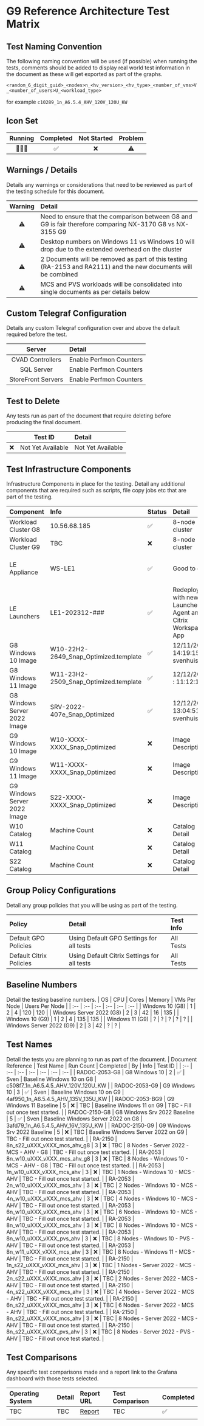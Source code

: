 # G9 Reference Architecture Test Matrix

## Test Naming Convention

The following naming convention will be used (if possible) when running the tests, comments should be added to display real world test information in the document as these will get exported as part of the graphs.

``<random_6_digit_guid>_<nodes>n_<hv_version>_<hv_type>_<number_of_vms>V_<number_of_users>U_<workload_type>``

for example ``c10289_1n_A6.5.4_AHV_120V_120U_KW``

## Icon Set

| Running | Completed | Not Started | Problem |
| :---: | :---: | :---: | :---: |
| 🏃🏻‍♂️ | ✅ | ❌ | ⚠️ |

## Warnings / Details

Details any warnings or considerations that need to be reviewed as part of the testing schedule for this document.

| Warning | Detail |
| :---: | :--- |
| ⚠️ | Need to ensure that the comparison between G8 and G9 is fair therefore comparing NX-3170 G8 vs NX-3155 G9 |
| ⚠️ | Desktop numbers on Windows 11 vs Windows 10 will drop due to the extended overhead on the cluster |
| ⚠️ | 2 Documents will be removed as part of this testing (RA-2153 and RA2111) and the new documents will be combined |
| ⚠️ | MCS and PVS workloads will be consolidated into single documents as per details below |

## Custom Telegraf Configuration

Details any custom Telegraf configuration over and above the default required before the test.

| Server | Detail |
| :---: | :--- |
| CVAD Controllers | Enable Perfmon Counters |
| SQL Server | Enable Perfmon Counters |
| StoreFront Servers | Enable Perfmon Counters |

## Test to Delete

Any tests run as part of the document that require deleting before producing the final document.

| | Test ID | Detail |
| :---: | --- | :--- |
| ❌ | Not Yet Available | Not Yet Available |

## Test Infrastructure Components

Infrastructure Components in place for the testing. Detail any additional components that are required such as scripts, file copy jobs etc that are part of the testing.

| Component | Info | Status | Detail | Owner | Tested | 
| :-- | :-- | :-- | :-- | :-- | :-- |
| Workload Cluster G8 | 10.56.68.185 | ✅ | 8-node cluster | svenhuisman | ❌ |
| Workload Cluster G9 | TBC | ❌ | 8-node cluster | svenhuisman | ❌ |
| LE Appliance | WS-LE1 | ✅ | Good to go | ntnxDave / svenhuisman / ntnxJKindon | ✅ |
| LE Launchers | LE1-202312-### | ✅ | Redeploy with new Launcher Agent and Citrix Workspace App | svenhuisman | ❌ |
| G8 Windows 10 Image | W10-22H2-2649_Snap_Optimized.template | ✅ | 12/11/2023 14:19:15 svenhuisman | svenhuisman | ❌ |
| G8 Windows 11 Image | W11-23H2-2509_Snap_Optimized.template | ✅ | 12/12/2023 : 11:12:15 | ntnxDave | ❌ |
| G8 Windows Server 2022 Image | SRV-2022-407e_Snap_Optimized | ✅ | 12/12/2023 13:04:51 svenhuisman | svenhuisman | ❌ |
| G9 Windows 10 Image | W10-XXXX-XXXX_Snap_Optimized | ❌ | Image Description | TBC | ❌ |
| G9 Windows 11 Image | W11-XXXX-XXXX_Snap_Optimized | ❌ | Image Description | TBC | ❌ |
| G9 Windows Server 2022 Image | S22-XXXX-XXXX_Snap_Optimized | ❌ | Image Description | TBC | ❌ |
| W10 Catalog | Machine Count | ❌ | Catalog Detail | TBC | ❌ |
| W11 Catalog | Machine Count | ❌ | Catalog Detail | TBC | ❌ |
| S22 Catalog | Machine Count | ❌ | Catalog Detail | TBC | ❌ |

## Group Policy Configurations

Detail any group policies that you will be using as part of the testing.

| Policy | Detail | Test Info |
| :-- | :-- | :-- |
| Default GPO Policies | Using Default GPO Settings for all tests | All Tests |
| Default Citrix Policies | Using Default Citrix Settings for all tests | All Tests |

## Baseline Numbers

Detail the testing baseline numbers.
| OS | CPU | Cores | Memory | VMs Per Node | Users Per Node | 
| :-- | :-- | :-- | :-- | :-- | :-- | 
| Windows 10 (G8) | 1 | 2 | 4 | 120 | 120 | 
| Windows Server 2022 (G8) | 2 | 3 | 42 | 16 | 135 | 
| Windows 10 (G9) | 1 | 2 | 4 | 135 | 135 | 
| Windows 11 (G9) | ? | ? | ? | ? | ? | 
| Windows Server 2022 (G9) | 2 | 3 | 42 | ? | ? | 

## Test Names

Detail the tests you are planning to run as part of the document.
| Document Reference | Test Name | Run Count | Completed | By | Info | Test ID |
| :-- | :-- | :-- | :-- | :-- | :-- | :-- |
| RADOC-2053-G8 | G8 Windows 10 | 2 | ✅ | Sven | Baseline Windows 10 on G8 | c508f7_1n_A6.5.4.5_AHV_120V_120U_KW |
| RADOC-2053-G9 | G9 Windows 10 | 3 | ✅ | Sven | Baseline Windows 10 on G9 | 4af950_1n_A6.5.4.5_AHV_135V_135U_KW |
| RADOC-2053-BG9 | G9 Windows 11 Baseline | 5 | ❌ | TBC | Baseline Windows 11 on G9 | TBC - Fill out once test started. |
| RADOC-2150-G8 | G8 Windows Srv 2022 Baseline | 5 | ✅ | Sven | Baseline Windows Server 2022 on G8 | 3afd79_1n_A6.5.4.5_AHV_16V_135U_KW |
| RADOC-2150-G9 | G9 Windows Srv 2022 Baseline | 5 | ❌ | TBC | Baseline Windows Server 2022 on G9 | TBC - Fill out once test started. |
| RA-2150 | 8n_s22_uXXX_vXXX_mcs_ahv_g8 | 3 | ❌ | TBC | 8 Nodes - Server 2022 - MCS - AHV - G8 | TBC - Fill out once test started. |
| RA-2053 | 8n_w10_uXXX_vXXX_mcs_ahv_g8 | 3 | ❌ | TBC | 8 Nodes - Windows 10 - MCS - AHV - G8 | TBC - Fill out once test started. |
| RA-2053 | 1n_w10_uXXX_vXXX_mcs_ahv | 3 | ❌ | TBC | 1 Nodes - Windows 10 - MCS - AHV | TBC - Fill out once test started. |
| RA-2053 | 2n_w10_uXXX_vXXX_mcs_ahv | 3 | ❌ | TBC | 2 Nodes - Windows 10 - MCS - AHV | TBC - Fill out once test started. |
| RA-2053 | 4n_w10_uXXX_vXXX_mcs_ahv | 3 | ❌ | TBC | 4 Nodes - Windows 10 - MCS - AHV | TBC - Fill out once test started. |
| RA-2053 | 6n_w10_uXXX_vXXX_mcs_ahv | 3 | ❌ | TBC | 6 Nodes - Windows 10 - MCS - AHV | TBC - Fill out once test started. |
| RA-2053 | 8n_w10_uXXX_vXXX_mcs_ahv | 3 | ❌ | TBC | 8 Nodes - Windows 10 - MCS - AHV | TBC - Fill out once test started. |
| RA-2053 | 8n_w10_uXXX_vXXX_pvs_ahv | 3 | ❌ | TBC | 8 Nodes - Windows 10 - PVS - AHV | TBC - Fill out once test started. |
| RA-2053 | 8n_w11_uXXX_vXXX_mcs_ahv | 3 | ❌ | TBC | 8 Nodes - Windows 11 - MCS - AHV | TBC - Fill out once test started. |
| RA-2150 | 1n_s22_uXXX_vXXX_mcs_ahv | 3 | ❌ | TBC | 1 Nodes - Server 2022 - MCS - AHV | TBC - Fill out once test started. |
| RA-2150 | 2n_s22_uXXX_vXXX_mcs_ahv | 3 | ❌ | TBC | 2 Nodes - Server 2022 - MCS - AHV | TBC - Fill out once test started. |
| RA-2150 | 4n_s22_uXXX_vXXX_mcs_ahv | 3 | ❌ | TBC | 4 Nodes - Server 2022 - MCS - AHV | TBC - Fill out once test started. |
| RA-2150 | 6n_s22_uXXX_vXXX_mcs_ahv | 3 | ❌ | TBC | 6 Nodes - Server 2022 - MCS - AHV | TBC - Fill out once test started. |
| RA-2150 | 8n_s22_uXXX_vXXX_mcs_ahv | 3 | ❌ | TBC | 8 Nodes - Server 2022 - MCS - AHV | TBC - Fill out once test started. |
| RA-2150 | 8n_s22_uXXX_vXXX_pvs_ahv | 3 | ❌ | TBC | 8 Nodes - Server 2022 - PVS - AHV | TBC - Fill out once test started. |

## Test Comparisons

Any specific test comparisons made and a report link to the Grafana dashboard with those tests selected.

| Operating System | Detail | Report URL | Test Comparison | Completed |
| :-- | :-- | :-- | :-- | :-- |
| TBC | TBC | [Report](http://10.57.64.101:3000) | TBC  | ✅ |
| | | | |

